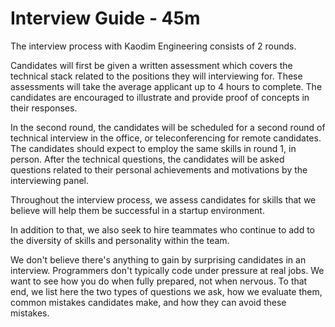 # Interview Guide - 45m

The interview process with Kaodim Engineering consists of 2 rounds. 

Candidates will first be given a written assessment which covers the technical stack related to the positions they will interviewing for. These assessments will take the average applicant up to 4 hours to complete. The candidates are encouraged to illustrate and provide proof of concepts in their responses. 

In the second round, the candidates will be scheduled for a second round of technical interview in the office, or teleconferencing for remote candidates. The candidates should expect to employ the same skills in round 1, in person. 
After the technical questions, the candidates will be asked questions related to their personal achievements and motivations by the interviewing panel. 

Throughout the interview process, we assess candidates for skills that we believe will help them be successful in a startup environment.

In addition to that, we also seek to hire teammates who continue to add to the diversity of skills and personality within the team. 

We don't believe there's anything to gain by surprising candidates in an interview. Programmers don't typically code under pressure at real jobs. We want to see how you do when fully prepared, not when nervous. To that end, we list here the two types of questions we ask, how we evaluate them, common mistakes candidates make, and how they can avoid these mistakes.
